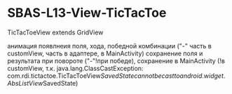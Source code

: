 # SBAS-L13-View-TicTacToe

TicTacToeView extends GridView 

анимация появлнеия поля, хода, победной комбинации ("-" часть в customView, часть в адаптере, в MainActivity)
сохранение поля и результата при повороте ("-"!при победе), сохранение в MainActivity (!в customView, 
т.к. java.lang.ClassCastException: com.rdi.tictactoe.TicTacToeView$SavedState cannot be cast to android.widget.AbsListView$SavedState)
